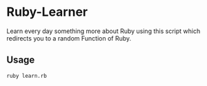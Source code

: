# Ruby-Learner

Learn every day something more about Ruby using this script which redirects you 
to a random Function of Ruby.

## Usage

`ruby learn.rb`

